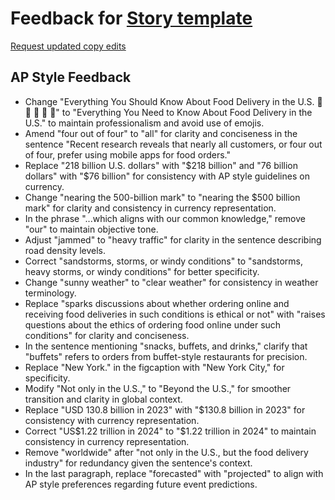 # Feedback for [Story template](https://juliezhn.github.io/food-delivery/)

[Request updated copy edits](https://github.com/jsoma/data-studio-projects-2024/issues/new/choose)

## AP Style Feedback

- Change "Everything You Should Know About Food Delivery in the U.S. 🥐 🧀 🍔 🍟 🥟" to "Everything You Need to Know About Food Delivery in the U.S." to maintain professionalism and avoid use of emojis.
- Amend "four out of four" to "all" for clarity and conciseness in the sentence "Recent research reveals that nearly all customers, or four out of four, prefer using mobile apps for food orders."
- Replace "218 billion U.S. dollars" with "$218 billion" and "76 billion dollars" with "$76 billion" for consistency with AP style guidelines on currency.
- Change "nearing the 500-billion mark" to "nearing the $500 billion mark" for clarity and consistency in currency representation.
- In the phrase "...which aligns with our common knowledge," remove "our" to maintain objective tone.
- Adjust "jammed" to "heavy traffic" for clarity in the sentence describing road density levels.
- Correct "sandstorms, storms, or windy conditions" to "sandstorms, heavy storms, or windy conditions" for better specificity.
- Change "sunny weather" to "clear weather" for consistency in weather terminology.
- Replace "sparks discussions about whether ordering online and receiving food deliveries in such conditions is ethical or not" with "raises questions about the ethics of ordering food online under such conditions" for clarity and conciseness.
- In the sentence mentioning "snacks, buffets, and drinks," clarify that "buffets" refers to orders from buffet-style restaurants for precision.
- Replace "New York." in the figcaption with "New York City," for specificity.
- Modify "Not only in the U.S.," to "Beyond the U.S.," for smoother transition and clarity in global context.
- Replace "USD 130.8 billion in 2023" with "$130.8 billion in 2023" for consistency with currency representation.
- Correct "US$1.22 trillion in 2024" to "$1.22 trillion in 2024" to maintain consistency in currency representation.
- Remove "worldwide" after "not only in the U.S., but the food delivery industry" for redundancy given the sentence's context.
- In the last paragraph, replace "forecasted" with "projected" to align with AP style preferences regarding future event predictions.